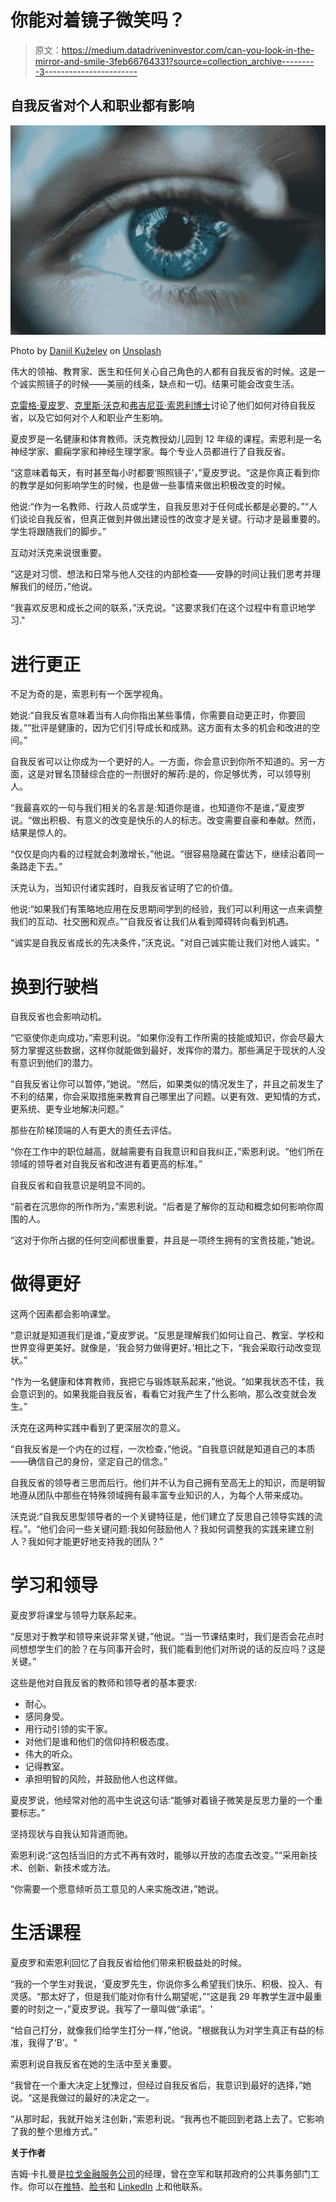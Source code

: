 # 你能对着镜子微笑吗？

> 原文：<https://medium.datadriveninvestor.com/can-you-look-in-the-mirror-and-smile-3feb66764331?source=collection_archive---------3----------------------->

## 自我反省对个人和职业都有影响

![](img/8d56ac58dc70eec974a8096952740d6c.png)

Photo by [Daniil Kuželev](https://unsplash.com/@kuzelevdaniil?utm_source=medium&utm_medium=referral) on [Unsplash](https://unsplash.com?utm_source=medium&utm_medium=referral)

伟大的领袖、教育家、医生和任何关心自己角色的人都有自我反省的时候。这是一个诚实照镜子的时候——美丽的线条，缺点和一切。结果可能会改变生活。

[克雷格·夏皮罗](https://twitter.com/Shapiro_WTHS)、[克里斯·沃克](https://twitter.com/walkchrysj)和[弗吉尼亚·索恩利博士](https://twitter.com/VThornleyMD)讨论了他们如何对待自我反省，以及它如何对个人和职业产生影响。

夏皮罗是一名健康和体育教师。沃克教授幼儿园到 12 年级的课程。索恩利是一名神经学家、癫痫学家和神经生理学家。每个专业人员都进行了自我反省。

“这意味着每天，有时甚至每小时都要‘照照镜子’，”夏皮罗说。“这是你真正看到你的教学是如何影响学生的时候，也是做一些事情来做出积极改变的时候。

他说:“作为一名教师、行政人员或学生，自我反思对于任何成长都是必要的。”“人们谈论自我反省，但真正做到并做出建设性的改变才是关键。行动才是最重要的。学生将跟随我们的脚步。”

互动对沃克来说很重要。

“这是对习惯、想法和日常与他人交往的内部检查——安静的时间让我们思考并理解我们的经历，”他说。

“我喜欢反思和成长之间的联系，”沃克说。"这要求我们在这个过程中有意识地学习."

# 进行更正

不足为奇的是，索恩利有一个医学视角。

她说:“自我反省意味着当有人向你指出某些事情，你需要自动更正时，你要回拨。”“批评是健康的，因为它们引导成长和成熟。这方面有太多的机会和改进的空间。”

自我反省可以让你成为一个更好的人。一方面，你会意识到你所不知道的。另一方面，这是对冒名顶替综合症的一剂很好的解药:是的，你足够优秀，可以领导别人。

“我最喜欢的一句与我们相关的名言是:知道你是谁，也知道你不是谁，”夏皮罗说。“做出积极、有意义的改变是快乐的人的标志。改变需要自豪和奉献。然而，结果是惊人的。

“仅仅是向内看的过程就会刺激增长，”他说。“很容易隐藏在雷达下，继续沿着同一条路走下去。”

沃克认为，当知识付诸实践时，自我反省证明了它的价值。

他说:“如果我们有策略地应用在反思期间学到的经验，我们可以利用这一点来调整我们的互动、社交圈和观点。”“自我反省让我们从看到障碍转向看到机遇。

“诚实是自我反省成长的先决条件，”沃克说。"对自己诚实能让我们对他人诚实。"

# 换到行驶档

自我反省也会影响动机。

“它驱使你走向成功，”索恩利说。“如果你没有工作所需的技能或知识，你会尽最大努力掌握这些数据，这样你就能做到最好，发挥你的潜力。那些满足于现状的人没有意识到他们的潜力。

“自我反省让你可以暂停，”她说。“然后，如果类似的情况发生了，并且之前发生了不利的结果，你会采取措施来教育自己哪里出了问题。以更有效、更知情的方式，更系统、更专业地解决问题。”

那些在阶梯顶端的人有更大的责任去评估。

“你在工作中的职位越高，就越需要有自我意识和自我纠正，”索恩利说。“他们所在领域的领导者对自我反省和改进有着更高的标准。”

自我反省和自我意识是明显不同的。

“前者在沉思你的所作所为，”索恩利说。“后者是了解你的互动和概念如何影响你周围的人。

“这对于你所占据的任何空间都很重要，并且是一项终生拥有的宝贵技能，”她说。

# 做得更好

这两个因素都会影响课堂。

“意识就是知道我们是谁，”夏皮罗说。“反思是理解我们如何让自己、教室、学校和世界变得更美好。就像是，‘我会努力做得更好。’相比之下，“我会采取行动改变现状。”

“作为一名健康和体育教师，我把它与锻炼联系起来，”他说。“如果我状态不佳，我会意识到的。如果我能自我反省，看看它对我产生了什么影响，那么改变就会发生。”

沃克在这两种实践中看到了更深层次的意义。

“自我反省是一个内在的过程，一次检查，”他说。“自我意识就是知道自己的本质——确信自己的身份，坚定自己的信念。”

自我反省的领导者三思而后行。他们并不认为自己拥有至高无上的知识，而是明智地遵从团队中那些在特殊领域拥有最丰富专业知识的人，为每个人带来成功。

沃克说:“自我反思型领导者的一个关键特征是，他们建立了反思自己领导实践的流程。”。“他们会问一些关键问题:我如何鼓励他人？我如何调整我的实践来建立别人？我如何才能更好地支持我的团队？”

# 学习和领导

夏皮罗将课堂与领导力联系起来。

“反思对于教学和领导来说非常关键，”他说。“当一节课结束时，我们是否会花点时间想想学生们的脸？在与同事开会时，我们能看到他们对所说的话的反应吗？这是关键。”

这些是他对自我反省的教师和领导者的基本要求:

*   耐心。
*   感同身受。
*   用行动引领的实干家。
*   对他们是谁和他们的信仰持积极态度。
*   伟大的听众。
*   记得教室。
*   承担明智的风险，并鼓励他人也这样做。

夏皮罗说，他经常对他的高中生说这句话:“能够对着镜子微笑是反思力量的一个重要标志。”

坚持现状与自我认知背道而驰。

索恩利说:“这包括当旧的方式不再有效时，能够以开放的态度去改变。”“采用新技术、创新、新技术或方法。

“你需要一个愿意倾听员工意见的人来实施改进，”她说。

# 生活课程

夏皮罗和索恩利回忆了自我反省给他们带来积极益处的时候。

“我的一个学生对我说，‘夏皮罗先生，你说你多么希望我们快乐、积极、投入、有灵感。“那太好了，但是我们能对你有什么期望呢，”“这是我 29 年教学生涯中最重要的时刻之一，”夏皮罗说。我写了一章叫做“承诺”。'

“给自己打分，就像我们给学生打分一样，”他说。"根据我认为对学生真正有益的标准，我得了‘B’。"

索恩利说自我反省在她的生活中至关重要。

“我曾在一个重大决定上犹豫过，但经过自我反省后，我意识到最好的选择，”她说。“这是我做过的最好的决定之一。

“从那时起，我就开始关注创新，”索恩利说。“我再也不能回到老路上去了。它影响了我的整个思维方式。”

**关于作者**

吉姆·卡扎曼是[拉戈金融服务公司](http://largofinancialservices.com)的经理，曾在空军和联邦政府的公共事务部门工作。你可以在[推特](https://twitter.com/JKatzaman)、[脸书](https://www.facebook.com/jim.katzaman)和 [LinkedIn](https://www.linkedin.com/in/jim-katzaman-33641b21/) 上和他联系。